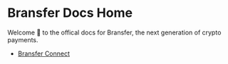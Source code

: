 # Bransfer Docs Home

Welcome 👋 to the offical docs for Bransfer, the next generation of crypto payments.


- [Bransfer Connect](./Bransfer-Connect.md)